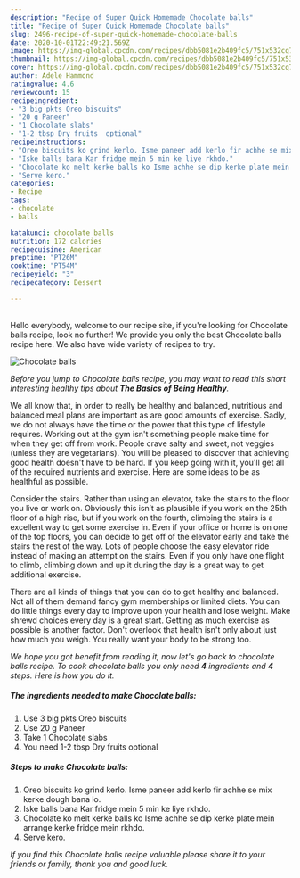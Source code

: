 ```yaml
---
description: "Recipe of Super Quick Homemade Chocolate balls"
title: "Recipe of Super Quick Homemade Chocolate balls"
slug: 2496-recipe-of-super-quick-homemade-chocolate-balls
date: 2020-10-01T22:49:21.569Z
image: https://img-global.cpcdn.com/recipes/dbb5081e2b409fc5/751x532cq70/chocolate-balls-recipe-main-photo.jpg
thumbnail: https://img-global.cpcdn.com/recipes/dbb5081e2b409fc5/751x532cq70/chocolate-balls-recipe-main-photo.jpg
cover: https://img-global.cpcdn.com/recipes/dbb5081e2b409fc5/751x532cq70/chocolate-balls-recipe-main-photo.jpg
author: Adele Hammond
ratingvalue: 4.6
reviewcount: 15
recipeingredient:
- "3 big pkts Oreo biscuits"
- "20 g Paneer"
- "1 Chocolate slabs"
- "1-2 tbsp Dry fruits  optional"
recipeinstructions:
- "Oreo biscuits ko grind kerlo. Isme paneer add kerlo fir achhe se mix kerke dough bana lo."
- "Iske balls bana Kar fridge mein 5 min ke liye rkhdo."
- "Chocolate ko melt kerke balls ko Isme achhe se dip kerke plate mein arrange kerke fridge mein rkhdo."
- "Serve kero."
categories:
- Recipe
tags:
- chocolate
- balls

katakunci: chocolate balls 
nutrition: 172 calories
recipecuisine: American
preptime: "PT26M"
cooktime: "PT54M"
recipeyield: "3"
recipecategory: Dessert

---
```

<br>
Hello everybody, welcome to our recipe site, if you're looking for Chocolate balls recipe, look no further! We provide you only the best Chocolate balls recipe here. We also have wide variety of recipes to try.
<br>


![Chocolate balls](https://img-global.cpcdn.com/recipes/dbb5081e2b409fc5/751x532cq70/chocolate-balls-recipe-main-photo.jpg)

<i>Before you jump to Chocolate balls recipe, you may want to read this short interesting healthy tips about <strong>The Basics of Being Healthy</strong>.</i>

We all know that, in order to really be healthy and balanced, nutritious and balanced meal plans are important as are good amounts of exercise. Sadly, we do not always have the time or the power that this type of lifestyle requires. Working out at the gym isn't something people make time for when they get off from work. People crave salty and sweet, not veggies (unless they are vegetarians). You will be pleased to discover that achieving good health doesn't have to be hard. If you keep going with it, you'll get all of the required nutrients and exercise. Here are some ideas to be as healthful as possible.

Consider the stairs. Rather than using an elevator, take the stairs to the floor you live or work on. Obviously this isn’t as plausible if you work on the 25th floor of a high rise, but if you work on the fourth, climbing the stairs is a excellent way to get some exercise in. Even if your office or home is on one of the top floors, you can decide to get off of the elevator early and take the stairs the rest of the way. Lots of people choose the easy elevator ride instead of making an attempt on the stairs. Even if you only have one flight to climb, climbing down and up it during the day is a great way to get additional exercise. 

There are all kinds of things that you can do to get healthy and balanced. Not all of them demand fancy gym memberships or limited diets. You can do little things every day to improve upon your health and lose weight. Make shrewd choices every day is a great start. Getting as much exercise as possible is another factor. Don't overlook that health isn't only about just how much you weigh. You really want your body to be strong too. 


<i>We hope you got benefit from reading it, now let's go back to chocolate balls recipe. To cook chocolate balls you only need <strong>4</strong> ingredients and <strong>4</strong> steps. Here is how you do it.
</i>

##### The ingredients needed to make Chocolate balls:

1. Use 3 big pkts Oreo biscuits
1. Use 20 g Paneer
1. Take 1 Chocolate slabs
1. You need 1-2 tbsp Dry fruits  optional


##### Steps to make Chocolate balls:

1. Oreo biscuits ko grind kerlo. Isme paneer add kerlo fir achhe se mix kerke dough bana lo.
1. Iske balls bana Kar fridge mein 5 min ke liye rkhdo.
1. Chocolate ko melt kerke balls ko Isme achhe se dip kerke plate mein arrange kerke fridge mein rkhdo.
1. Serve kero.


<i>If you find this Chocolate balls recipe valuable please share it to your friends or family, thank you and good luck.</i>
